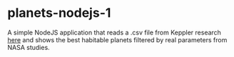 # planets-nodejs-1
A simple NodeJS application that reads a .csv file from Keppler research [here](https://exoplanetarchive.ipac.caltech.edu/docs/data.html) and shows the best habitable planets filtered by real parameters from NASA studies.
